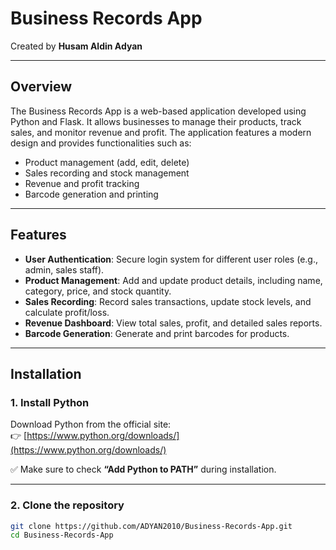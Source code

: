 # Business Records App

Created by **Husam Aldin Adyan**

---

## Overview

The Business Records App is a web-based application developed using Python and Flask. It allows businesses to manage their products, track sales, and monitor revenue and profit. The application features a modern design and provides functionalities such as:

- Product management (add, edit, delete)
- Sales recording and stock management
- Revenue and profit tracking
- Barcode generation and printing

---

## Features

- **User Authentication**: Secure login system for different user roles (e.g., admin, sales staff).
- **Product Management**: Add and update product details, including name, category, price, and stock quantity.
- **Sales Recording**: Record sales transactions, update stock levels, and calculate profit/loss.
- **Revenue Dashboard**: View total sales, profit, and detailed sales reports.
- **Barcode Generation**: Generate and print barcodes for products.

---

## Installation

### 1. Install Python

Download Python from the official site:  
👉 [https://www.python.org/downloads/](https://www.python.org/downloads/)

✅ Make sure to check **“Add Python to PATH”** during installation.

---

### 2. Clone the repository

```bash
git clone https://github.com/ADYAN2010/Business-Records-App.git
cd Business-Records-App
